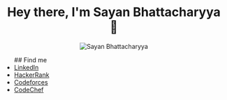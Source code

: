 

<h1 align="center"> Hey there, I'm Sayan Bhattacharyya 👋</h1>

<p align="center">
  <img src="https://github-readme-stats.vercel.app/api?username=Sayan3990&theme=chartreuse-dark&show_icons=true" alt ="Sayan Bhattacharyya">
</p>

<ul>
  ## Find me
  <li><a href="https://www.linkedin.com/in/sayan-bhattacharyya-aa44a61a4">LinkedIn</a></li>
  <li><a href="https://www.hackerrank.com/sayan_bhatta2017">HackerRank</a></li>
  <li><a href="https://codeforces.com/profile/1905345">Codeforces</a></li>
  <li><a href="https://www.codechef.com/users/trust_me345">CodeChef</a></li>
</ul>

